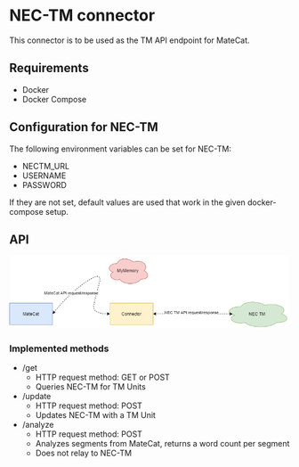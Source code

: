 # NEC-TM connector

This connector is to be used as the TM API endpoint for MateCat.

## Requirements

- Docker
- Docker Compose

## Configuration for NEC-TM

The following environment variables can be set for NEC-TM:
- NECTM_URL
- USERNAME
- PASSWORD

If they are not set, default values are used that work in the given docker-compose setup.

## API

![overview](./redirect_nectm.png)


### Implemented methods
- /get
    - HTTP request method: GET or POST
    - Queries NEC-TM for TM Units
- /update
    - HTTP request method: POST
    - Updates NEC-TM with a TM Unit
- /analyze
    - HTTP request method: POST
    - Analyzes segments from MateCat, returns a word count per segment
    - Does not relay to NEC-TM
